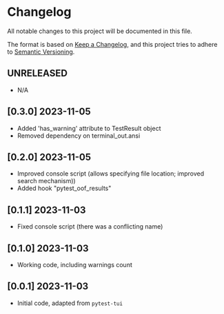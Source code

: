 # Changelog

All notable changes to this project will be documented in this file.

The format is based on [Keep a Changelog](https://keepachangelog.com/en/1.0.0/),
and this project tries to adhere to [Semantic Versioning](https://semver.org/spec/v2.0.0.html).

## UNRELEASED
- N/A

## [0.3.0] 2023-11-05
- Added 'has_warning' attribute to TestResult object
- Removed dependency on terminal_out.ansi

## [0.2.0] 2023-11-05
- Improved console script (allows specifying file location; improved search mechanism))
- Added hook "pytest_oof_results"

## [0.1.1] 2023-11-03
- Fixed console script (there was a conflicting name)

## [0.1.0] 2023-11-03
- Working code, including warnings count

## [0.0.1] 2023-11-03
- Initial code, adapted from `pytest-tui`
